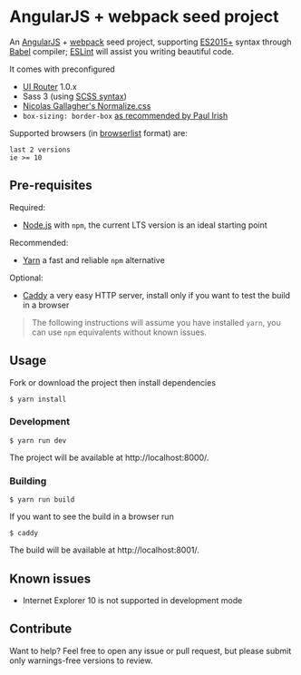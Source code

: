 # AngularJS + webpack seed project

An [AngularJS](https://angularjs.org/) + [webpack](https://webpack.github.io/) seed project, supporting [ES2015+](https://devhints.io/es6) syntax through
[Babel](https://babeljs.io/) compiler; [ESLint](https://eslint.org/) will assist you writing beautiful code.

It comes with preconfigured
- [UI Router](https://ui-router.github.io/ng1/) 1.0.x
- Sass 3 (using [SCSS syntax](http://sass-lang.com/documentation/file.SCSS_FOR_SASS_USERS.html))
- [Nicolas Gallagher's Normalize.css](http://nicolasgallagher.com/about-normalize-css/)
- `box-sizing: border-box` [as recommended by Paul Irish](https://www.paulirish.com/2012/box-sizing-border-box-ftw/)

Supported browsers (in [browserlist](https://github.com/ai/browserslist) format) are:

```
last 2 versions
ie >= 10
```

## Pre-requisites

Required:
- [Node.js](https://nodejs.org/) with `npm`,
  the current LTS version is an ideal starting point

Recommended:
- [Yarn](https://yarnpkg.com/) a fast and reliable `npm` alternative

Optional:
- [Caddy](https://caddyserver.com/) a very easy HTTP server,
  install only if you want to test the build in a browser

>The following instructions will assume you have installed `yarn`,
you can use `npm` equivalents without known issues.

## Usage

Fork or download the project then install dependencies

```shell
$ yarn install
```

### Development

```shell
$ yarn run dev
```

The project will be available at http://localhost:8000/.

### Building

```shell
$ yarn run build
```

If you want to see the build in a browser run
```shell
$ caddy
```
The build will be available at http://localhost:8001/.

## Known issues

- Internet Explorer 10 is not supported in development mode

## Contribute

Want to help? Feel free to open any issue or pull request, but please submit only warnings-free versions to review.
